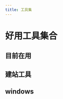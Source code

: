 ```yaml
---
title: 工具集
---
```

# 好用工具集合
## 目前在用
<SiteInfo
name="Docker"
desc="Build,package,deploy"
url="https://www.docker.com/products/docker-desktop"
logo="https://driftt.imgix.net/https%3A%2F%2Fdriftt.imgix.net%2Fhttps%253A%252F%252Fs3.us-east-1.amazonaws.com%252Fcustomer-api-avatars-prod%252F5244849%252Fb3353cad7116db6f9be2bc43cfbc048374xfdtnudd3c%3Ffit%3Dmax%26fm%3Dpng%26h%3D200%26w%3D200%26s%3D7ff0c42ec0bafa67064f35811896732f?fit=max&fm=png&h=200&w=200&s=e33d56d911e571a3b45193bc603e41a1"
preview="https://driftt.imgix.net/https%3A%2F%2Fdriftt.imgix.net%2Fhttps%253A%252F%252Fs3.us-east-1.amazonaws.com%252Fcustomer-api-avatars-prod%252F5244849%252Fb3353cad7116db6f9be2bc43cfbc048374xfdtnudd3c%3Ffit%3Dmax%26fm%3Dpng%26h%3D200%26w%3D200%26s%3D7ff0c42ec0bafa67064f35811896732f?fit=max&fm=png&h=200&w=200&s=e33d56d911e571a3b45193bc603e41a1"
/>
<SiteInfo
name="Apifox"
desc="api test"
url="https://apifox.com/apihub"
logo="https://cdn.apifox.com/www/assets/image/index/main-interface.webp"
preview="https://cdn.apifox.com/www/assets/image/index/main-interface.webp"
/>
<SiteInfo
name="VScode"
desc="best text editor"
url="https://code.visualstudio.com/download"
logo="https://code.visualstudio.com/assets/home/home-screenshot-mac-2x.png"
preview="https://code.visualstudio.com/assets/home/home-screenshot-mac-2x.png"
/>
<SiteInfo
name="git"
desc="git"
url="https://git-scm.com/downloads"
logo="https://git-scm.com/images/logo@2x.png"
preview="https://git-scm.com/images/logo@2x.png"
/>


## 建站工具
<SiteInfo
name="vercel"
desc="vercel"
url="https://vercel.com"
logo="https://api-frameworks.vercel.sh/framework-logos/other.svg"
preview="https://api-frameworks.vercel.sh/framework-logos/other.svg"
/>
<SiteInfo
name="LeanCloud"
desc="leancloud"
url="https://console.leancloud.app/account/email"
logo="https://www.leancloud.cn/assets/imgs/qr-wechat-borderless.11ef7253.png"
preview="https://www.leancloud.cn/assets/imgs/qr-wechat-borderless.11ef7253.png"
/>
<SiteInfo
name="waline"
desc="free comment system"
url="https://waline.js.org"
logo="https://waline.js.org/logo.png"
preview="https://waline.js.org/logo.png"
/>

## windows
<SiteInfo
name="Xshell和Xftp"
desc="free shell and xftp tool"
url="https://www.netsarang.com/zh/free-for-home-school/"
logo="https://mister-hope.com/logo.svg"
preview="https://theme-hope.vuejs.press/assets/image/mrhope.jpg"
/>
<SiteInfo
name="Everything"
desc="everthing"
url="https://www.voidtools.com/zh-cn/downloads/"
logo="https://www.voidtools.com/searchicon.png"
preview="https://www.voidtools.com/searchicon.png"
/>
<SiteInfo
name="Bandizip"
desc="Bandizip"
url="https://cn.bandisoft.com/bandizip/dl"
logo="https://cn.bandisoft.com/bandizip/dl/dl_run_2.avif"
preview="https://cn.bandisoft.com/bandizip/dl/dl_run_2.avif"
/>
<SiteInfo
name="Snipaste"
desc="Snipaste"
url="https://www.snipaste.com/"
logo="https://www.snipaste.com/img/logo.svg"
preview="https://www.snipaste.com/img/logo.svg"
/>